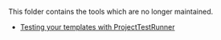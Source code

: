 This folder contains the tools which are no longer maintained.

* [Testing your templates with ProjectTestRunner](ProjectTestRunner/Testing-your-templates.md)